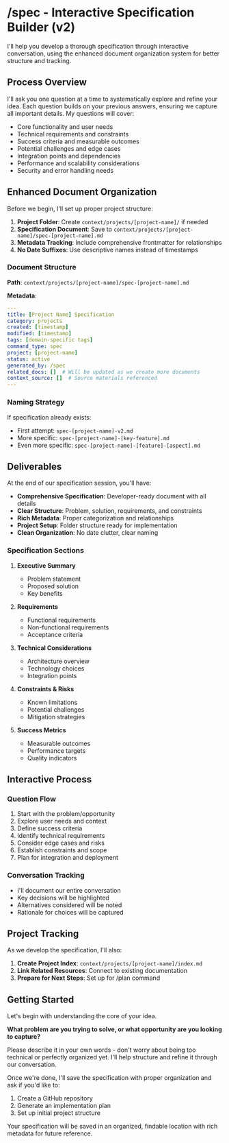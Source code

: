 # /spec - Interactive Specification Builder (v2)

I'll help you develop a thorough specification through interactive conversation, using the enhanced document organization system for better structure and tracking.

## Process Overview

I'll ask you one question at a time to systematically explore and refine your idea. Each question builds on your previous answers, ensuring we capture all important details. My questions will cover:

- Core functionality and user needs
- Technical requirements and constraints
- Success criteria and measurable outcomes
- Potential challenges and edge cases
- Integration points and dependencies
- Performance and scalability considerations
- Security and error handling needs

## Enhanced Document Organization

Before we begin, I'll set up proper project structure:

1. **Project Folder**: Create `context/projects/[project-name]/` if needed
2. **Specification Document**: Save to `context/projects/[project-name]/spec-[project-name].md`
3. **Metadata Tracking**: Include comprehensive frontmatter for relationships
4. **No Date Suffixes**: Use descriptive names instead of timestamps

### Document Structure

**Path**: `context/projects/[project-name]/spec-[project-name].md`

**Metadata**:

```yaml
---
title: [Project Name] Specification
category: projects
created: [timestamp]
modified: [timestamp]
tags: [domain-specific tags]
command_type: spec
project: [project-name]
status: active
generated_by: /spec
related_docs: []  # Will be updated as we create more documents
context_source: []  # Source materials referenced
---
```

### Naming Strategy

If specification already exists:

- First attempt: `spec-[project-name]-v2.md`
- More specific: `spec-[project-name]-[key-feature].md`
- Even more specific: `spec-[project-name]-[feature]-[aspect].md`

## Deliverables

At the end of our specification session, you'll have:

- **Comprehensive Specification**: Developer-ready document with all details
- **Clear Structure**: Problem, solution, requirements, and constraints
- **Rich Metadata**: Proper categorization and relationships
- **Project Setup**: Folder structure ready for implementation
- **Clean Organization**: No date clutter, clear naming

### Specification Sections

1. **Executive Summary**

   - Problem statement
   - Proposed solution
   - Key benefits

2. **Requirements**

   - Functional requirements
   - Non-functional requirements
   - Acceptance criteria

3. **Technical Considerations**

   - Architecture overview
   - Technology choices
   - Integration points

4. **Constraints & Risks**

   - Known limitations
   - Potential challenges
   - Mitigation strategies

5. **Success Metrics**
   - Measurable outcomes
   - Performance targets
   - Quality indicators

## Interactive Process

### Question Flow

1. Start with the problem/opportunity
2. Explore user needs and context
3. Define success criteria
4. Identify technical requirements
5. Consider edge cases and risks
6. Establish constraints and scope
7. Plan for integration and deployment

### Conversation Tracking

- I'll document our entire conversation
- Key decisions will be highlighted
- Alternatives considered will be noted
- Rationale for choices will be captured

## Project Tracking

As we develop the specification, I'll also:

1. **Create Project Index**: `context/projects/[project-name]/index.md`
2. **Link Related Resources**: Connect to existing documentation
3. **Prepare for Next Steps**: Set up for /plan command

## Getting Started

Let's begin with understanding the core of your idea.

**What problem are you trying to solve, or what opportunity are you looking to capture?**

Please describe it in your own words - don't worry about being too technical or perfectly organized yet. I'll help structure and refine it through our conversation.

Once we're done, I'll save the specification with proper organization and ask if you'd like to:

1. Create a GitHub repository
2. Generate an implementation plan
3. Set up initial project structure

Your specification will be saved in an organized, findable location with rich metadata for future reference.
